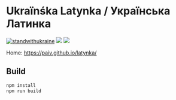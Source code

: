 
Ukraïnśka Latynka / Українська Латинка
======================================

[![standwithukraine](https://user-images.githubusercontent.com/196601/157244482-73d3c54c-3e3f-4fac-8eb0-cc32cd5d746e.svg)](https://ukrainewar.carrd.co/)
[![](https://github.com/paiv/latynka/workflows/Build/badge.svg)](https://github.com/paiv/latynka/actions)
[![](https://github.com/paiv/latynka/workflows/Publish/badge.svg)](https://github.com/paiv/latynka/actions)


Home: https://paiv.github.io/latynka/


Build
-----

```sh
npm install
npm run build
```
